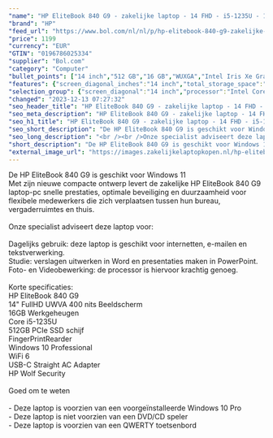 ```yaml
---
"name": "HP EliteBook 840 G9 - zakelijke laptop - 14 FHD - i5-1235U - 16GB - 512GB - W10P"
"brand": "HP"
"feed_url": "https://www.bol.com/nl/nl/p/hp-elitebook-840-g9-zakelijke-laptop-14-fhd-i5-1235u-16gb-512gb-w10p-3-jaar-garantie-carepack/9300000113874327"
"price": 1199
"currency": "EUR"
"GTIN": "0196786025334"
"supplier": "Bol.com"
"category": "Computer"
"bullet_points": ["14 inch","512 GB","16 GB","WUXGA","Intel Iris Xe Graphics"]
"features": {"screen_diagonal_inches":"14 inch","total_storage_space":"512 GB","memory_size":"16 GB","graphics":"WUXGA","graphics_card":"Intel Iris Xe Graphics"}
"selection_group": {"screen_diagonal":"14 inch","processor":"Intel Core i5","changed_price_past_3_days":false,"product_family":"Elitebook"}
"changed": "2023-12-13 07:27:32"
"seo_header_title": "HP EliteBook 840 G9 - zakelijke laptop - 14 FHD - i5-1235U - 16GB - 512GB - W10P"
"seo_meta_description": "HP EliteBook 840 G9 - zakelijke laptop - 14 FHD - i5-1235U - 16GB - 512GB - W10P"
"seo_h1_title": "HP EliteBook 840 G9 - zakelijke laptop - 14 FHD - i5-1235U - 16GB - 512GB - W10P"
"seo_short_description": "De HP EliteBook 840 G9 is geschikt voor Windows 11<br />Met zijn nieuwe compacte ontwerp levert de zakelijke HP EliteBook 840 G9 laptop-pc snelle prestaties, optimale beveiliging en duurzaamheid voor flexibele medewerkers die zich verplaatsen tussen hun bureau, vergaderruimtes en thuis."
"seo_long_description": "<br /><br />Onze specialist adviseert deze laptop voor:<br /><br />Dagelijks gebruik: deze laptop is geschikt voor internetten, e-mailen en tekstverwerking. <br />Studie: verslagen uitwerken in Word en presentaties maken in PowerPoint. <br />Foto- en Videobewerking: de processor is hiervoor krachtig genoeg. <br /><br />Korte specificaties:<br />HP EliteBook 840 G9<br />14\" FullHD UWVA 400 nits Beeldscherm<br />16GB Werkgeheugen<br />Core i5-1235U<br />512GB PCIe SSD schijf<br />FingerPrintRearder<br />Windows 10 Professional<br />WiFi 6<br />USB-C Straight AC Adapter<br />HP Wolf Security<br /><br />Goed om te weten<br /><br />- Deze laptop is voorzien van een voorgeïnstalleerde Windows 10 Pro<br />- Deze laptop is niet voorzien van een DVD/CD speler<br />- Deze laptop is voorzien van een QWERTY toetsenbord"
"short_description": "De HP EliteBook 840 G9 is geschikt voor Windows 11 Met zijn nieuwe compacte ontwerp levert de zakelijke HP EliteBook 840 G9 laptop-pc snelle prestaties, optimale beveiliging en duurzaamheid voor flexibele medewerkers die zich verplaatsen tussen hun bureau, vergaderruimtes en thuis. Onze specialist adviseert deze laptop voor: Dagelijks gebruik: deze laptop is geschikt voor internetten, e-mailen en tekstverwerking. Studie: verslagen uitwerken in Word en presentaties maken in PowerPoint. Foto- en Videobewerking: de processor is hiervoor krachtig genoeg. Korte specificaties: HP EliteBook 840 G9 14\" FullHD UWVA 400 nits Beeldscherm 16GB Werkgeheugen Core i5-1235U 512GB PCIe SSD schijf FingerPrintRearder Windows 10 Professional WiFi 6 USB-C Straight AC Adapter HP Wolf Security Goed om te weten - Deze laptop is voorzien van een voorgeïnstalleerde Windows 10 Pro - Deze laptop is niet voorzien van een DVD/CD speler - Deze laptop is voorzien van een QWERTY toetsenbord"
"external_image_url": "https://images.zakelijkelaptopkopen.nl/hp-elitebook-840-g9-zakelijke-laptop-14-fhd-i5-1235u-16gb-512gb-w10p-3-jaar-garantie-carepack.webp"
---
```


De HP EliteBook 840 G9 is geschikt voor Windows 11<br />Met zijn nieuwe compacte ontwerp levert de zakelijke HP EliteBook 840 G9 laptop-pc snelle prestaties, optimale beveiliging en duurzaamheid voor flexibele medewerkers die zich verplaatsen tussen hun bureau, vergaderruimtes en thuis.<br /><br />Onze specialist adviseert deze laptop voor:<br /><br />Dagelijks gebruik: deze laptop is geschikt voor internetten, e-mailen en tekstverwerking.<br />Studie: verslagen uitwerken in Word en presentaties maken in PowerPoint.<br />Foto- en Videobewerking: de processor is hiervoor krachtig genoeg.<br /><br />Korte specificaties:<br />HP EliteBook 840 G9<br />14" FullHD UWVA 400 nits Beeldscherm<br />16GB Werkgeheugen<br />Core i5-1235U<br />512GB PCIe SSD schijf<br />FingerPrintRearder<br />Windows 10 Professional<br />WiFi 6<br />USB-C Straight AC Adapter<br />HP Wolf Security<br /><br />Goed om te weten<br /><br />- Deze laptop is voorzien van een voorgeïnstalleerde Windows 10 Pro<br />- Deze laptop is niet voorzien van een DVD/CD speler<br />- Deze laptop is voorzien van een QWERTY toetsenbord